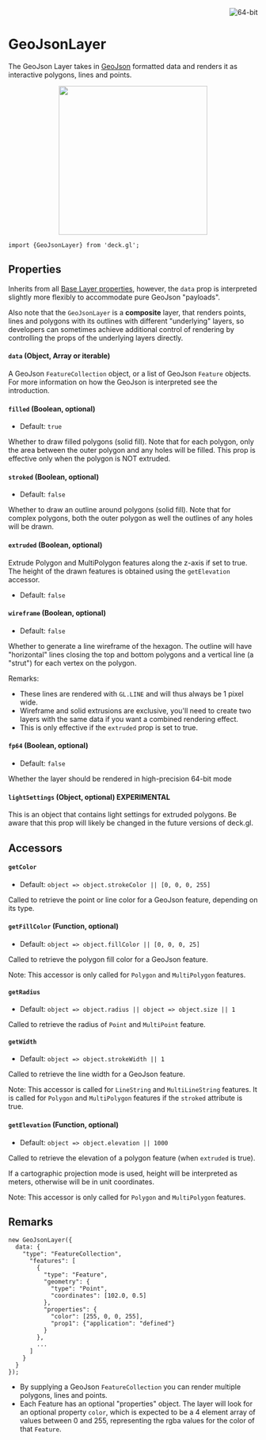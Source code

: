 <p align="right">
  <img src="https://img.shields.io/badge/extruded-yes-blue.svg?style=flat-square" alt="64-bit" />
</p>

# GeoJsonLayer

The GeoJson Layer takes in [GeoJson](http://geojson.org/) formatted data and
renders it as interactive polygons, lines and points.

<div align="center">
  <img height="300" src="/demo/src/static/images/demo-thumb-geojson.jpg" />
</div>

    import {GeoJsonLayer} from 'deck.gl';

## Properties

Inherits from all [Base Layer properties](/docs/layers/base-layer.md),
however, the `data` prop is interpreted slightly more flexibly to accommodate
pure GeoJson "payloads".

Also note that the `GeoJsonLayer` is a **composite** layer, that renders points, lines and polygons with its outlines with different "underlying" layers, so developers can sometimes achieve additional control of rendering by controlling
the props of the underlying layers directly.

#### `data` (Object, Array or iterable)

A GeoJson `FeatureCollection` object, or a list of GeoJson `Feature` objects.
For more information on how the GeoJson is interpreted see the introduction.

#### `filled` (Boolean, optional)

- Default: `true`

Whether to draw filled polygons (solid fill). Note that for each polygon,
only the area between the outer polygon and any holes will be filled. This
prop is effective only when the polygon is NOT extruded.

#### `stroked` (Boolean, optional)

- Default: `false`

Whether to draw an outline around polygons (solid fill). Note that
for complex polygons, both the outer polygon as well the outlines of
any holes will be drawn.

#### `extruded` (Boolean, optional)

Extrude Polygon and MultiPolygon features along the z-axis if set to
true. The height of the drawn features is obtained using the `getElevation` accessor.

- Default: `false`

#### `wireframe` (Boolean, optional)

- Default: `false`

Whether to generate a line wireframe of the hexagon. The outline will have
"horizontal" lines closing the top and bottom polygons and a vertical line
(a "strut") for each vertex on the polygon.

Remarks:
* These lines are rendered with `GL.LINE` and will thus always be 1 pixel wide.
* Wireframe and solid extrusions are exclusive, you'll need to create two layers
  with the same data if you want a combined rendering effect.
* This is only effective if the `extruded` prop is set to true.

#### `fp64` (Boolean, optional)

- Default: `false`

Whether the layer should be rendered in high-precision 64-bit mode

#### `lightSettings` (Object, optional) **EXPERIMENTAL**

This is an object that contains light settings for extruded polygons.
Be aware that this prop will likely be changed in the future versions of
deck.gl.

## Accessors

#### `getColor`

- Default: `object => object.strokeColor || [0, 0, 0, 255]`

Called to retrieve the point or line color for a GeoJson feature, depending
on its type.

#### `getFillColor` (Function, optional)

- Default: `object => object.fillColor || [0, 0, 0, 25]`

Called to retrieve the polygon fill color for a GeoJson feature.

Note: This accessor is only called for `Polygon` and `MultiPolygon` features.

#### `getRadius`

- Default: `object => object.radius || object => object.size || 1`

Called to retrieve the radius of `Point` and `MultiPoint` feature.

#### `getWidth`

- Default: `object => object.strokeWidth || 1`

Called to retrieve the line width for a GeoJson feature.

Note: This accessor is called for `LineString` and `MultiLineString`
features. It is called for `Polygon` and `MultiPolygon` features if the
`stroked` attribute is true.

#### `getElevation` (Function, optional)

- Default: `object => object.elevation || 1000`

Called to retrieve the elevation of a polygon feature (when `extruded` is true).

If a cartographic projection mode is used, height will be interpreted as meters,
otherwise will be in unit coordinates.

Note: This accessor is only called for `Polygon` and `MultiPolygon` features.

## Remarks

```
new GeoJsonLayer({
  data: {
    "type": "FeatureCollection",
      "features": [
        {
          "type": "Feature",
          "geometry": {
            "type": "Point",
            "coordinates": [102.0, 0.5]
          },
          "properties": {
            "color": [255, 0, 0, 255],
            "prop1": {"application": "defined"}
          }
        },
        ...
      ]
    }
  }
});
```

* By supplying a GeoJson `FeatureCollection` you can render multiple polygons,
  lines and points.
* Each Feature has an optional "properties" object. The layer will look
  for an optional property `color`, which is expected to be a 4 element
  array of values between 0 and 255, representing the rgba values for
  the color of that `Feature`.
